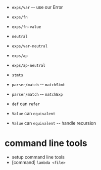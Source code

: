 - `exps/var` -- use our Error

- `exps/fn`
- `exps/fn-value`

- `neutral`

- `exps/var-neutral`

- `exps/ap`
- `exps/ap-neutral`

- `stmts`

- `parser/match` -- `matchStmt`
- `parser/match` -- `matchExp`

- `def` can `refer`

- `Value` can `equivalent`
- `Value` can `equivalent` -- handle recursion

# command line tools

- setup command line tools
- [command] `lambda <file>`
